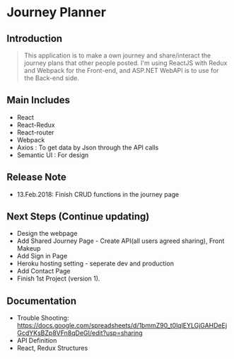 # Journey Planner

## Introduction
> This application is to make a own journey and share/interact the journey plans that other people posted.
> I'm using ReactJS with Redux and Webpack for the Front-end, and ASP.NET WebAPI is to use for the Back-end side.

## Main Includes
* React
* React-Redux
* React-router
* Webpack
* Axios : To get data by Json through the API calls
* Semantic UI : For design

## Release Note
* 13.Feb.2018: Finish CRUD functions in the journey page

## Next Steps (Continue updating)
* Design the webpage
* Add Shared Journey Page - Create API(all users agreed sharing), Front Makeup
* Add Sign in Page
* Heroku hosting setting - seperate dev and production
* Add Contact Page
* Finish 1st Project (version 1).

## Documentation
* Trouble Shooting: https://docs.google.com/spreadsheets/d/1bmmZ90_t0lqlEYLGjGAHDeEjGcdYKsBZp8VFn8qDeGI/edit?usp=sharing
* API Definition
* React, Redux Structures